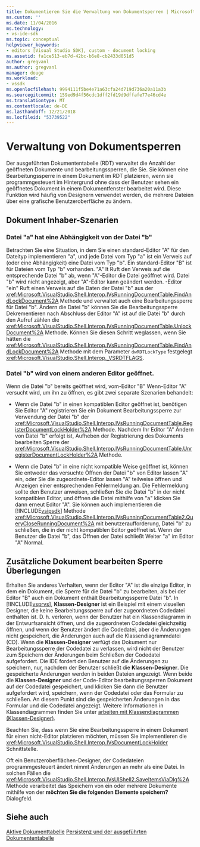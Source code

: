 ```yaml
---
title: Dokumentieren Sie die Verwaltung von Dokumentsperren | Microsoft-Dokumentation
ms.custom: ''
ms.date: 11/04/2016
ms.technology:
- vs-ide-sdk
ms.topic: conceptual
helpviewer_keywords:
- editors [Visual Studio SDK], custom - document locking
ms.assetid: fa1ce513-eb7d-42bc-b6e8-cb2433d051d5
author: gregvanl
ms.author: gregvanl
manager: douge
ms.workload:
- vssdk
ms.openlocfilehash: 9994111f5be4e71a63cfa24d719d736a20a11a3b
ms.sourcegitcommit: 159ed9d4f56cdc1dff2fd19d9dffafe77e46cd4e
ms.translationtype: MT
ms.contentlocale: de-DE
ms.lasthandoff: 12/21/2018
ms.locfileid: "53739522"
---
```

# <a name="document-lock-holder-management"></a>Verwaltung von Dokumentsperren
Der ausgeführten Dokumententabelle (RDT) verwaltet die Anzahl der geöffneten Dokumente und bearbeitungssperren, die Sie. Sie können eine Bearbeitungssperre in einem Dokument im RDT platzieren, wenn sie programmgesteuert im Hintergrund ohne dass der Benutzer sehen ein geöffnetes Dokument in einem Dokumentfenster bearbeitet wird. Diese Funktion wird häufig von Designern verwendet werden, die mehrere Dateien über eine grafische Benutzeroberfläche zu ändern.

## <a name="document-lock-holder-scenarios"></a>Dokument Inhaber-Szenarien

### <a name="file-a-has-a-dependence-on-file-b"></a>Datei "a" hat eine Abhängigkeit von der Datei "b"
 Betrachten Sie eine Situation, in dem Sie einen standard-Editor "A" für den Dateityp implementieren "a", und jede Datei vom Typ "a" ist ein Verweis auf (oder eine Abhängigkeit) eine Datei vom Typ "b". Ein standard-Editor "B" ist für Dateien vom Typ "b" vorhanden. "A" It Ruft den Verweis auf die entsprechende Datei "b" ab, wenn "A"-Editor die Datei geöffnet wird. Datei "b" wird nicht angezeigt, aber "A"-Editor kann geändert werden. -Editor "ein" Ruft einen Verweis auf die Daten der Datei "b" aus der <xref:Microsoft.VisualStudio.Shell.Interop.IVsRunningDocumentTable.FindAndLockDocument%2A> Methode und verwaltet auch eine Bearbeitungssperre für Datei "b". Ändern die Datei "b" können Sie die Bearbeitungssperre Dekrementieren nach Abschluss der Editor "A" ist auf die Datei "b" durch den Aufruf zählen die <xref:Microsoft.VisualStudio.Shell.Interop.IVsRunningDocumentTable.UnlockDocument%2A> Methode. Können Sie diesen Schritt weglassen, wenn Sie hätten die <xref:Microsoft.VisualStudio.Shell.Interop.IVsRunningDocumentTable.FindAndLockDocument%2A> Methode mit dem Parameter `dwRDTLockType` festgelegt <xref:Microsoft.VisualStudio.Shell.Interop._VSRDTFLAGS>.

### <a name="file-b-is-opened-by-a-different-editor"></a>Datei "b" wird von einem anderen Editor geöffnet.
 Wenn die Datei "b" bereits geöffnet wird, vom-Editor "B" Wenn-Editor "A" versucht wird, um ihn zu öffnen, es gibt zwei separate Szenarien behandelt:

- Wenn die Datei "b" in einen kompatiblen Editor geöffnet ist, benötigen Sie Editor "A" registrieren Sie ein Dokument Bearbeitungssperre zur Verwendung der Datei "b" der <xref:Microsoft.VisualStudio.Shell.Interop.IVsRunningDocumentTable.RegisterDocumentLockHolder%2A> Methode. Nachdem Ihr Editor "A" Ändern von Datei "b" erfolgt ist, Aufheben der Registrierung des Dokuments bearbeiten Sperre der <xref:Microsoft.VisualStudio.Shell.Interop.IVsRunningDocumentTable.UnregisterDocumentLockHolder%2A> Methode.

- Wenn die Datei "b" in eine nicht kompatible Weise geöffnet ist, können Sie entweder das versuchte Öffnen der Datei "b" von Editor lassen "A" ein, oder Sie die zugeordnete-Editor lassen "A" teilweise öffnen und Anzeigen einer entsprechenden Fehlermeldung an. Die Fehlermeldung sollte den Benutzer anweisen, schließen Sie die Datei "b" in der nicht kompatiblen Editor, und öffnen die Datei mithilfe von "a" klicken Sie dann erneut Editor "A". Sie können auch implementieren die [!INCLUDE[vsipsdk](../extensibility/includes/vsipsdk_md.md)] Methode <xref:Microsoft.VisualStudio.Shell.Interop.IVsRunningDocumentTable2.QueryCloseRunningDocument%2A> mit benutzeraufforderung, Datei "b" zu schließen, die in der nicht kompatiblen Editor geöffnet ist. Wenn der Benutzer die Datei "b", das Öffnen der Datei schließt Weiter "a" im Editor "A" Normal.

## <a name="additional-document-edit-lock-considerations"></a>Zusätzliche Dokument bearbeiten Sperre Überlegungen
 Erhalten Sie anderes Verhalten, wenn der Editor "A" ist die einzige Editor, in dem ein Dokument, die Sperre für die Datei "b" zu bearbeiten, als bei der Editor "B" auch ein Dokument enthält Bearbeitungssperre Datei "b". In [!INCLUDE[vsprvs](../code-quality/includes/vsprvs_md.md)], **Klassen-Designer** ist ein Beispiel mit einem visuellen Designer, die keine Bearbeitungssperre auf der zugeordneten Codedatei enthalten ist. D. h. verloren, wenn der Benutzer hat ein Klassendiagramm in der Entwurfsansicht öffnen, und die zugeordneten Codedatei gleichzeitig öffnen, und wenn der Benutzer ändert die Codedatei, aber die Änderungen nicht gespeichert, die Änderungen auch auf die Klassendiagrammdatei (CD). Wenn die **Klassen-Designer** verfügt das Dokument nur Bearbeitungssperre der Codedatei zu verlassen, wird nicht der Benutzer zum Speichern der Änderungen beim Schließen der Codedatei aufgefordert. Die IDE fordert den Benutzer auf die Änderungen zu speichern, nur, nachdem der Benutzer schließt die **Klassen-Designer**. Die gespeicherte Änderungen werden in beiden Dateien angezeigt. Wenn beide die **Klassen-Designer** und der Code-Editor bearbeitungssperren Dokument auf der Codedatei gespeichert, und klicken Sie dann die Benutzer aufgefordert wird, speichern, wenn der Codedatei oder das Formular zu schließen. An diesem Punkt sind die gespeicherten Änderungen in das Formular und die Codedatei angezeigt. Weitere Informationen in Klassendiagrammen finden Sie unter [arbeiten mit Klassendiagrammen (Klassen-Designer)](../ide/class-designer/working-with-class-diagrams.md).

 Beachten Sie, dass wenn Sie eine Bearbeitungssperre in einem Dokument für einen nicht-Editor platzieren möchten, müssen Sie implementieren die <xref:Microsoft.VisualStudio.Shell.Interop.IVsDocumentLockHolder> Schnittstelle.

 Oft ein Benutzeroberflächen-Designer, der Codedateien programmgesteuert ändert nimmt Änderungen an mehr als eine Datei. In solchen Fällen die <xref:Microsoft.VisualStudio.Shell.Interop.IVsUIShell2.SaveItemsViaDlg%2A> Methode verarbeitet das Speichern von ein oder mehrere Dokumente mithilfe von der **möchten Sie die folgenden Elemente speichern?** Dialogfeld.

## <a name="see-also"></a>Siehe auch
 [Aktive Dokumenttabelle](../extensibility/internals/running-document-table.md) [Persistenz und der ausgeführten Dokumententabelle](../extensibility/internals/persistence-and-the-running-document-table.md)